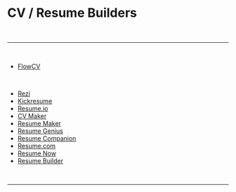 # CV / Resume Builders

<br>

---

<br>

- [FlowCV](https://flowcv.com/)

<br>

- [Rezi](https://rezi.ai/)
- [Kickresume](https://kickresume.com/)
- [Resume.io](https://resume.io/)
- [CV Maker](https://www.cvmkr.com/)
- [Resume Maker](https://www.resumemaker.online/)
- [Resume Genius](https://resumegenius.com/)
- [Resume Companion](https://www.resumecompanion.com/)
- [Resume.com](https://www.resume.com/)
- [Resume Now](https://www.resume-now.com/)
- [Resume Builder](https://www.resumebuilder.org/)

<br>

---
